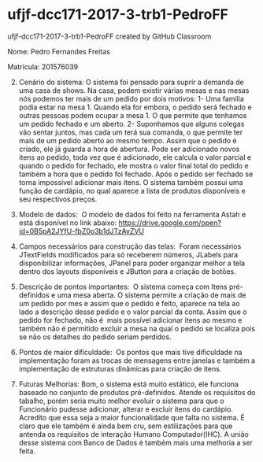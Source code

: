 # ufjf-dcc171-2017-3-trb1-PedroFF
ufjf-dcc171-2017-3-trb1-PedroFF created by GitHub Classroom


Nome: Pedro Fernandes Freitas 

Matrícula: 201576039

2. Cenário do sistema:
  O sistema foi pensado para suprir a demanda de uma casa de shows. Na casa, podem existir várias mesas e nas mesas nós
podemos ter mais de um pedido por dois motivos: 1- Uma família podia estar na mesa 1. Quando ela for embora, o pedido será
fechado e outras pessoas podem ocupar a mesa 1. O que permite que tenhamos um pedido fechado e um aberto. 2- Suponhamos que
alguns colegas vão sentar juntos, mas cada um terá sua comanda, o que permite ter mais de um pedido aberto ao mesmo tempo.
  Assim que o pedido é criado, ele já guarda a hora de abertura. Pode ser adicionado novos itens ao pedido, toda vez que é
adicionado, ele calcula o valor parcial e quando o pedido for fechado, ele mostra o valor final total do pedido e também a hora 
que o pedido foi fechado. Após o pedido ser fechado se torna impossível adicionar mais itens.
  O sistema também possui uma função de cardápio, no qual aparece a lista de produtos disponíveis e seu respectivos preços.

3. Modelo de dados:
  O modelo de dados foi feito na ferramenta Astah e está disponível no link abaixo:
https://drive.google.com/open?id=0B5pA2JYfU-fbZ0o3b1dJTzAyZVU

4. Campos necessários para construção das telas:
  Foram necessários JTextFields modificados para só receberem números, JLabels para disponibilizar informações, JPanel para poder organizar melhor a tela dentro dos layouts disponíveis e  JButton para a criação de botões.
  
5. Descrição de pontos importantes:
  O sistema começa com Itens pré-definidos e uma mesa aberta. O sistema permite a criação de mais de um pedido por mes e assim 
que o pedido é feito, aparece na tela ao lado a descrição desse pedido e o valor parcial da conta. Assim que o pedido for 
fechado, não é  mais possível adicionar itens ao mesmo e também não é permitido excluir a mesa na qual o pedido se localiza
pois se não os detalhes do pedido seriam perdidos.

6. Pontos de maior dificuldade:
  Os pontos que mais tive dificuldade na implementação foram as trocas de mensagens entre janelas e também a implementação de
estruturas dinâmicas para criação de itens.

7. Futuras Melhorias:
  Bom, o sistema está muito estático, ele funciona baseado no conjunto de produtos pré-definidos. Atende os requisitos do
tabalho, porém seria muito melhor evoluir o sistema para que o Funcionário pudesse adicionar, alterar e excluir itens do 
cardápio. Acredito que essa seja a maior funcionalidade que falta no sistema. É claro que ele também é ainda bem cru, sem
estilizações para que antenda os requisitos de interação Humano Computador(IHC). A união desse sistema com Banco de Dados é
também mais uma melhoria a ser feita.

